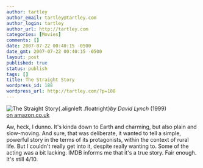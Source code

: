 ```yaml
---
author: tartley
author_email: tartley@tartley.com
author_login: tartley
author_url: http://tartley.com
categories: [Movies]
comments: []
date: 2007-07-22 00:40:15 -0500
date_gmt: 2007-07-22 00:40:15 -0500
layout: post
published: true
status: publish
tags: []
title: The Straight Story
wordpress_id: 188
wordpress_url: http://tartley.com/?p=188
---
```


![The Straight
Story](/assets/2007/07/thestraightstory.jpg){.alignleft
.floatright}*by David Lynch* (1999)\
[on amazon.co.uk](http://imdb.com/title/tt0166896/)

Aw, heck, I dunno. It's kinda down to Earth and charming, but also plain
and slow-moving. And sure, that was deliberate, it wanted to tell a
simple, powerful story in the terms of its protagonists, within the
context of rural life. But I couldn't really get into it, despite really
wanting to. Some of the acting was a bit lacking. IMDB informs me that
it's a true story. Fair enough. It's still 4/10.
